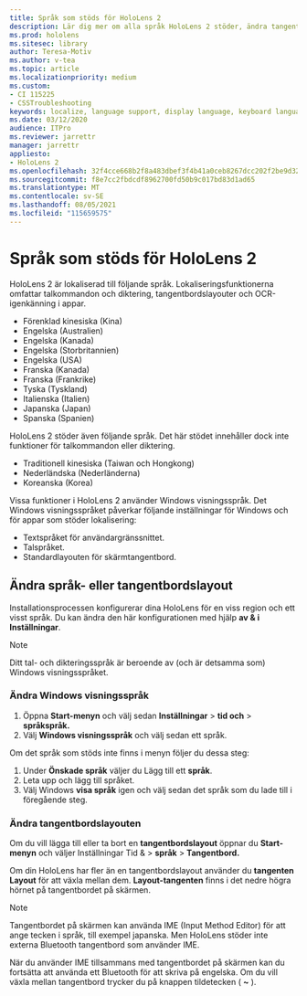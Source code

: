 ```yaml
---
title: Språk som stöds för HoloLens 2
description: Lär dig mer om alla språk HoloLens 2 stöder, ändra tangentbordslayouter och uppdatera Windows visningsspråk.
ms.prod: hololens
ms.sitesec: library
author: Teresa-Motiv
ms.author: v-tea
ms.topic: article
ms.localizationpriority: medium
ms.custom:
- CI 115225
- CSSTroubleshooting
keywords: localize, language support, display language, keyboard language, IME, keyboard layout
ms.date: 03/12/2020
audience: ITPro
ms.reviewer: jarrettr
manager: jarrettr
appliesto:
- HoloLens 2
ms.openlocfilehash: 32f4cce668b2f8a483dbef3f4b41a0ceb8267dcc202f2be9d32ecec4061d0c21
ms.sourcegitcommit: f8e7cc2fbdcdf8962700fd50b9c017bd83d1ad65
ms.translationtype: MT
ms.contentlocale: sv-SE
ms.lasthandoff: 08/05/2021
ms.locfileid: "115659575"
---
```

# <a name="supported-languages-for-hololens-2"></a>Språk som stöds för HoloLens 2

HoloLens 2 är lokaliserad till följande språk. Lokaliseringsfunktionerna omfattar talkommandon och diktering, tangentbordslayouter och OCR-igenkänning i appar.

- Förenklad kinesiska (Kina)
- Engelska (Australien)
- Engelska (Kanada)
- Engelska (Storbritannien)
- Engelska (USA)
- Franska (Kanada)
- Franska (Frankrike)
- Tyska (Tyskland)
- Italienska (Italien)
- Japanska (Japan)
- Spanska (Spanien)

HoloLens 2 stöder även följande språk. Det här stödet innehåller dock inte funktioner för talkommandon eller diktering.

- Traditionell kinesiska (Taiwan och Hongkong)
- Nederländska (Nederländerna)
- Koreanska (Korea)

Vissa funktioner i HoloLens 2 använder Windows visningsspråk. Det Windows visningsspråket påverkar följande inställningar för Windows och för appar som stöder lokalisering:

- Textspråket för användargränssnittet.
- Talspråket.
- Standardlayouten för skärmtangentbord.

## <a name="change-the-language-or-keyboard-layout"></a>Ändra språk- eller tangentbordslayout

Installationsprocessen konfigurerar dina HoloLens för en viss region och ett visst språk. Du kan ändra den här konfigurationen med hjälp **av & i** **Inställningar**.

> [!NOTE]  
> Ditt tal- och dikteringsspråk är beroende av (och är detsamma som) Windows visningsspråket.

### <a name="to-change-the-windows-display-language"></a>Ändra Windows visningsspråk

1. Öppna **Start-menyn** och välj sedan **Inställningar**  >  **tid och**  >  **språkspråk.**
2. Välj **Windows visningsspråk** och välj sedan ett språk.  

Om det språk som stöds inte finns i menyn följer du dessa steg:  

1. Under **Önskade språk** väljer du Lägg till ett **språk**.
2. Leta upp och lägg till språket.
3. Välj Windows **visa språk** igen och välj sedan det språk som du lade till i föregående steg.

### <a name="to-change-the-keyboard-layout"></a>Ändra tangentbordslayouten

Om du vill lägga till eller ta bort en **tangentbordslayout** öppnar du **Start-menyn** och väljer Inställningar Tid &  >  **språk**  >  **Tangentbord.**

Om din HoloLens har fler än en tangentbordslayout använder du **tangenten Layout** för att växla mellan dem. **Layout-tangenten** finns i det nedre högra hörnet på tangentbordet på skärmen.

> [!NOTE]  
> Tangentbordet på skärmen kan använda IME (Input Method Editor) för att ange tecken i språk, till exempel japanska. Men HoloLens stöder inte externa Bluetooth tangentbord som använder IME.
>  
> När du använder IME tillsammans med tangentbordet på skärmen kan du fortsätta att använda ett Bluetooth för att skriva på engelska. Om du vill växla mellan tangentbord trycker du på knappen tildetecken ( **~** ).
